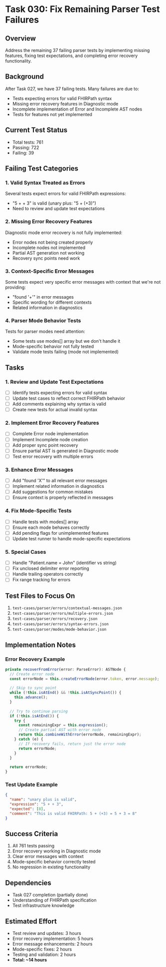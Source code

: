 # Task 030: Fix Remaining Parser Test Failures

## Overview
Address the remaining 37 failing parser tests by implementing missing features, fixing test expectations, and completing error recovery functionality.

## Background
After Task 027, we have 37 failing tests. Many failures are due to:
- Tests expecting errors for valid FHIRPath syntax
- Missing error recovery features in Diagnostic mode
- Incomplete implementation of Error and Incomplete AST nodes
- Tests for features not yet implemented

## Current Test Status
- Total tests: 761
- Passing: 722
- Failing: 39

## Failing Test Categories

### 1. Valid Syntax Treated as Errors
Several tests expect errors for valid FHIRPath expressions:
- "5 + + 3" is valid (unary plus: "5 + (+3)")
- Need to review and update test expectations

### 2. Missing Error Recovery Features
Diagnostic mode error recovery is not fully implemented:
- Error nodes not being created properly
- Incomplete nodes not implemented
- Partial AST generation not working
- Recovery sync points need work

### 3. Context-Specific Error Messages
Some tests expect very specific error messages with context that we're not providing:
- "found '+'" in error messages
- Specific wording for different contexts
- Related information in diagnostics

### 4. Parser Mode Behavior Tests
Tests for parser modes need attention:
- Some tests use modes[] array but we don't handle it
- Mode-specific behavior not fully tested
- Validate mode tests failing (mode not implemented)

## Tasks

### 1. Review and Update Test Expectations
- [ ] Identify tests expecting errors for valid syntax
- [ ] Update test cases to reflect correct FHIRPath behavior
- [ ] Add comments explaining why syntax is valid
- [ ] Create new tests for actual invalid syntax

### 2. Implement Error Recovery Features
- [ ] Complete Error node implementation
- [ ] Implement Incomplete node creation
- [ ] Add proper sync point recovery
- [ ] Ensure partial AST is generated in Diagnostic mode
- [ ] Test error recovery with multiple errors

### 3. Enhance Error Messages
- [ ] Add "found 'X'" to all relevant error messages
- [ ] Implement related information in diagnostics
- [ ] Add suggestions for common mistakes
- [ ] Ensure context is properly reflected in messages

### 4. Fix Mode-Specific Tests
- [ ] Handle tests with modes[] array
- [ ] Ensure each mode behaves correctly
- [ ] Add pending flags for unimplemented features
- [ ] Update test runner to handle mode-specific expectations

### 5. Special Cases
- [ ] Handle "Patient.name = John" (identifier vs string)
- [ ] Fix unclosed delimiter error reporting
- [ ] Handle trailing operators correctly
- [ ] Fix range tracking for errors

## Test Files to Focus On
1. `test-cases/parser/errors/contextual-messages.json`
2. `test-cases/parser/errors/multiple-errors.json`
3. `test-cases/parser/errors/recovery.json`
4. `test-cases/parser/errors/syntax-errors.json`
5. `test-cases/parser/modes/mode-behavior.json`

## Implementation Notes

### Error Recovery Example
```typescript
private recoverFromError(error: ParseError): ASTNode {
  // Create error node
  const errorNode = this.createErrorNode(error.token, error.message);
  
  // Skip to sync point
  while (!this.isAtEnd() && !this.isAtSyncPoint()) {
    this.advance();
  }
  
  // Try to continue parsing
  if (!this.isAtEnd()) {
    try {
      const remainingExpr = this.expression();
      // Create partial AST with error node
      return this.combineWithError(errorNode, remainingExpr);
    } catch (e) {
      // If recovery fails, return just the error node
      return errorNode;
    }
  }
  
  return errorNode;
}
```

### Test Update Example
```json
{
  "name": "unary plus is valid",
  "expression": "5 + + 3",
  "expected": [8],
  "comment": "This is valid FHIRPath: 5 + (+3) = 5 + 3 = 8"
}
```

## Success Criteria
1. All 761 tests passing
2. Error recovery working in Diagnostic mode
3. Clear error messages with context
4. Mode-specific behavior correctly tested
5. No regression in existing functionality

## Dependencies
- Task 027 completion (partially done)
- Understanding of FHIRPath specification
- Test infrastructure knowledge

## Estimated Effort
- Test review and updates: 3 hours
- Error recovery implementation: 5 hours
- Error message enhancements: 2 hours
- Mode-specific fixes: 2 hours
- Testing and validation: 2 hours
- **Total: ~14 hours**